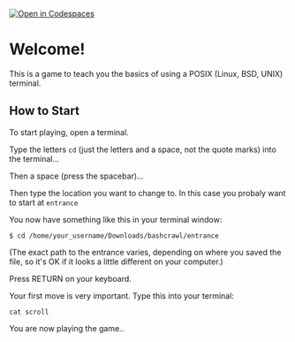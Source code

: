 [![Open in Codespaces](https://classroom.github.com/assets/launch-codespace-2972f46106e565e64193e422d61a12cf1da4916b45550586e14ef0a7c637dd04.svg)](https://classroom.github.com/open-in-codespaces?assignment_repo_id=16873154)
# Welcome!

This is a game to teach you the basics of using a POSIX (Linux, BSD, UNIX) terminal.


## How to Start

To start playing, open a terminal.

Type the letters `cd` (just the letters and a space, not the quote marks) into the terminal...

Then a space (press the spacebar)...

Then type the location you want to change to. In this case you probaly want to start at `entrance` 


You now have something like this in your terminal window:

```
$ cd /home/your_username/Downloads/bashcrawl/entrance
```

(The exact path to the entrance varies, depending on where you saved the file, so it's OK if it looks a little different on your computer.)

Press RETURN on your keyboard.

Your first move is very important.
Type this into your terminal:

```
cat scroll
```

You are now playing the game..

